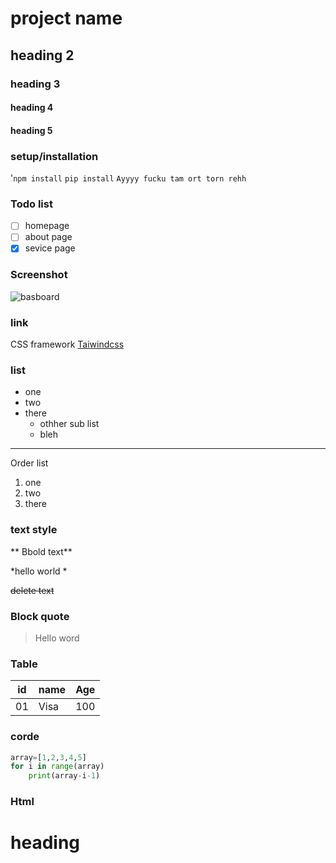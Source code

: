 # project name
## heading 2
### heading 3
#### heading 4
#### heading 5
### setup/installation
'`npm install`
`pip install`
`Ayyyy fucku tam ort torn rehh`
### Todo  list 
- [ ] homepage
- [ ] about page
- [x] sevice page

### Screenshot
![basboard](image.png)
### link
CSS framework [Taiwindcss](https://vercel.com/)
### list
- one 
- two
- there
    - othher sub list
    - bleh
---
 Order list
1. one
2. two
3. there
### text style
** Bbold text**

*hello world *

~~delete text~~

### Block quote
> Hello word

### Table 
|id | name | Age |
|---|------|-----|
|01 | Visa | 100 |

### corde
```python
array=[1,2,3,4,5]
for i in range(array)
    print(array-i-1)
```
### Html
<h1>heading</h1>